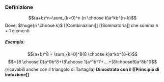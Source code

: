 ### Definizione
$$(a+b)^n=\sum_{k=0}^n {n \choose k}a^kb^{n-k}$$
Dove:
$\huge{n \choose k}$  [[Combinazioni]]
[[Sommatoria]] che somma $n+1$ elementi
##### Esempio: 
$$(a+b)^8 = \sum_{k=0}^8{8 \choose k}a^kb^{8-k}$$
$$={8 \choose 0}a^0b^8+{8\choose 1}a^1b^7+....+{8\choose8}a^8b^0$$
(ricavabili anche con il triangolo di Tartaglia)
**Dimostrato con il [[Principio di induzione]]**


